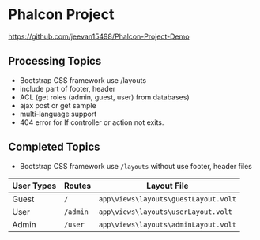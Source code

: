 # Phalcon Project

https://github.com/jeevan15498/Phalcon-Project-Demo

## Processing Topics

* Bootstrap CSS framework use /layouts
* include part of footer, header
* ACL (get roles (admin, guest, user) from databases)
* ajax post or get sample
* multi-language support
* 404 error for If controller or action not exits.

## Completed Topics

* Bootstrap CSS framework use `/layouts` without use footer, header files

| User Types | Routes | Layout File |
| ---------- | ------ | ----------- |
| Guest | `/` | `app\views\layouts\guestLayout.volt` |
| User |  `/admin` | `app\views\layouts\userLayout.volt` |
| Admin | `/user` | `app\views\layouts\adminLayout.volt` |